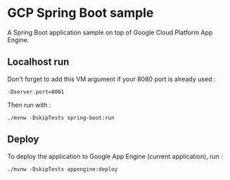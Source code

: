 # GCP Spring Boot sample

A Spring Boot application sample on top of Google Cloud Platform App Engine.

## Localhost run

Don't forget to add this VM argument if your 8080 port is already used :

    -Dserver.port=8001
    
Then run with :

    ./mvnw -DskipTests spring-boot:run

## Deploy

To deploy the application to Google App Engine (current application), run :

    ./mvnw -DskipTests appengine:deploy
  